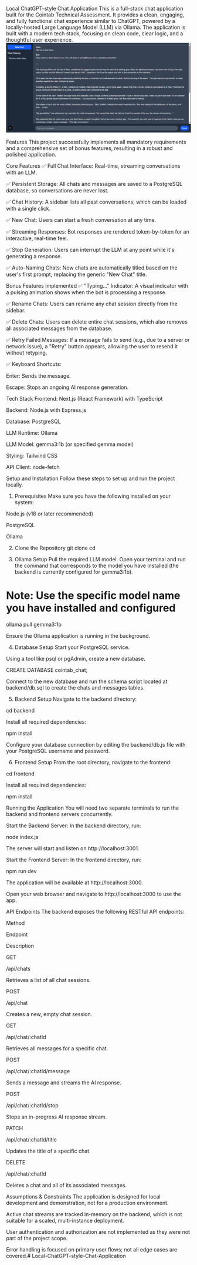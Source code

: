 Local ChatGPT-style Chat Application
This is a full-stack chat application built for the Cointab Technical Assessment. It provides a clean, engaging, and fully functional chat experience similar to ChatGPT, powered by a locally-hosted Large Language Model (LLM) via Ollama. The application is built with a modern tech stack, focusing on clean code, clear logic, and a thoughtful user experience.
![alt text](image.png)

Features
This project successfully implements all mandatory requirements and a comprehensive set of bonus features, resulting in a robust and polished application.

Core Features
✅ Full Chat Interface: Real-time, streaming conversations with an LLM.

✅ Persistent Storage: All chats and messages are saved to a PostgreSQL database, so conversations are never lost.

✅ Chat History: A sidebar lists all past conversations, which can be loaded with a single click.

✅ New Chat: Users can start a fresh conversation at any time.

✅ Streaming Responses: Bot responses are rendered token-by-token for an interactive, real-time feel.

✅ Stop Generation: Users can interrupt the LLM at any point while it's generating a response.

✅ Auto-Naming Chats: New chats are automatically titled based on the user's first prompt, replacing the generic "New Chat" title.

Bonus Features Implemented
✅ "Typing..." Indicator: A visual indicator with a pulsing animation shows when the bot is processing a response.

✅ Rename Chats: Users can rename any chat session directly from the sidebar.

✅ Delete Chats: Users can delete entire chat sessions, which also removes all associated messages from the database.

✅ Retry Failed Messages: If a message fails to send (e.g., due to a server or network issue), a "Retry" button appears, allowing the user to resend it without retyping.

✅ Keyboard Shortcuts:

Enter: Sends the message.

Escape: Stops an ongoing AI response generation.

Tech Stack
Frontend: Next.js (React Framework) with TypeScript

Backend: Node.js with Express.js

Database: PostgreSQL

LLM Runtime: Ollama

LLM Model: gemma3:1b (or specified gemma model)

Styling: Tailwind CSS

API Client: node-fetch

Setup and Installation
Follow these steps to set up and run the project locally.

1. Prerequisites
Make sure you have the following installed on your system:

Node.js (v18 or later recommended)

PostgreSQL

Ollama

2. Clone the Repository
git clone <your-github-repository-url>
cd <repository-name>

3. Ollama Setup
Pull the required LLM model. Open your terminal and run the command that corresponds to the model you have installed (the backend is currently configured for gemma3:1b).

# Note: Use the specific model name you have installed and configured
ollama pull gemma3:1b

Ensure the Ollama application is running in the background.

4. Database Setup
Start your PostgreSQL service.

Using a tool like psql or pgAdmin, create a new database.

CREATE DATABASE cointab_chat;

Connect to the new database and run the schema script located at backend/db.sql to create the chats and messages tables.

5. Backend Setup
Navigate to the backend directory:

cd backend

Install all required dependencies:

npm install

Configure your database connection by editing the backend/db.js file with your PostgreSQL username and password.

6. Frontend Setup
From the root directory, navigate to the frontend:

cd frontend

Install all required dependencies:

npm install

Running the Application
You will need two separate terminals to run the backend and frontend servers concurrently.

Start the Backend Server:
In the backend directory, run:

node index.js

The server will start and listen on http://localhost:3001.

Start the Frontend Server:
In the frontend directory, run:

npm run dev

The application will be available at http://localhost:3000.

Open your web browser and navigate to http://localhost:3000 to use the app.

API Endpoints
The backend exposes the following RESTful API endpoints:

Method

Endpoint

Description

GET

/api/chats

Retrieves a list of all chat sessions.

POST

/api/chat

Creates a new, empty chat session.

GET

/api/chat/:chatId

Retrieves all messages for a specific chat.

POST

/api/chat/:chatId/message

Sends a message and streams the AI response.

POST

/api/chat/:chatId/stop

Stops an in-progress AI response stream.

PATCH

/api/chat/:chatId/title

Updates the title of a specific chat.

DELETE

/api/chat/:chatId

Deletes a chat and all of its associated messages.

Assumptions & Constraints
The application is designed for local development and demonstration, not for a production environment.

Active chat streams are tracked in-memory on the backend, which is not suitable for a scaled, multi-instance deployment.

User authentication and authorization are not implemented as they were not part of the project scope.

Error handling is focused on primary user flows; not all edge cases are covered.#   L o c a l - C h a t G P T - s t y l e - C h a t - A p p l i c a t i o n 
 
 
